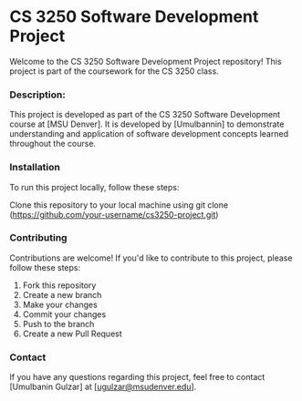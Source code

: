# CS 3250 Software Development Project
Welcome to the CS 3250 Software Development Project repository! This project is part of the coursework for the CS 3250 class. 

### Description: 
This project is developed as part of the CS 3250 Software Development course at [MSU Denver]. It is developed by [Umulbannin] to demonstrate understanding and application of software development concepts learned throughout the course.

### Installation
To run this project locally, follow these steps:

Clone this repository to your local machine using git clone (https://github.com/your-username/cs3250-project.git)

### Contributing
Contributions are welcome! If you'd like to contribute to this project, please follow these steps:
1. Fork this repository
2. Create a new branch 
3. Make your changes
4. Commit your changes 
5. Push to the branch 
6. Create a new Pull Request

### Contact
If you have any questions regarding this project, feel free to contact [Umulbanin Gulzar] at [ugulzar@msudenver.edu].
